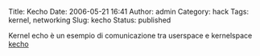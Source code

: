 Title: Kecho
Date: 2006-05-21 16:41
Author: admin
Category: hack
Tags: kernel, networking
Slug: kecho
Status: published

Kernel echo è un esempio di comunicazione tra userspace e kernelspace  
[kecho](https://github.com/pbertera/junk/tree/master/kecho)
